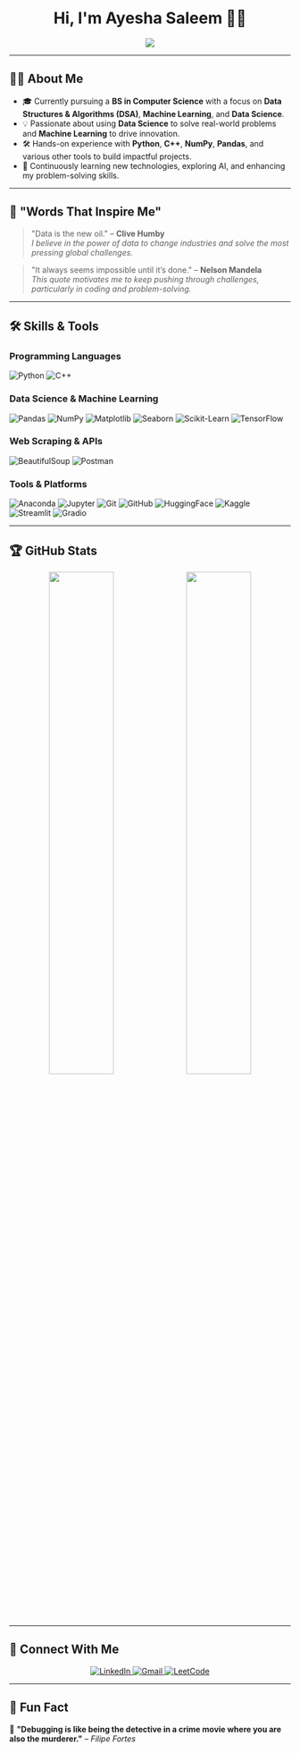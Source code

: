 <div align="center">

  <h1>Hi, I'm Ayesha Saleem 👩‍💻</h1>

  <p>
    <img src="https://readme-typing-svg.herokuapp.com?font=Fira+Code&weight=600&size=22&pause=1000&color=34D0C9&width=650&height=60&lines=Turning+Data+Into+Intelligence...;Solving+Real-World+Problems+With+AI;Passionate+About+Machine+Learning;Always+Learning%2C+Always+Building...">
  </p>

</div>

---

## 👩‍💻 About Me

- 🎓 Currently pursuing a **BS in Computer Science** with a focus on **Data Structures & Algorithms (DSA)**, **Machine Learning**, and **Data Science**.
- 💡 Passionate about using **Data Science** to solve real-world problems and **Machine Learning** to drive innovation.
- 🛠️ Hands-on experience with **Python**, **C++**, **NumPy**, **Pandas**, and various other tools to build impactful projects.
- 🌱 Continuously learning new technologies, exploring AI, and enhancing my problem-solving skills.

---

## 🧠 "Words That Inspire Me" 

> "Data is the new oil." – **Clive Humby**  
> _I believe in the power of data to change industries and solve the most pressing global challenges._

> "It always seems impossible until it’s done." – **Nelson Mandela**  
> _This quote motivates me to keep pushing through challenges, particularly in coding and problem-solving._

---

## 🛠 Skills & Tools

### **Programming Languages**  
![Python](https://img.shields.io/badge/Python-3776AB?style=for-the-badge&logo=python&logoColor=FFD43B)
![C++](https://img.shields.io/badge/C%2B%2B-00599C?style=for-the-badge&logo=c%2B%2B&logoColor=white)

### **Data Science & Machine Learning**  
![Pandas](https://img.shields.io/badge/Pandas-150458?style=for-the-badge&logo=pandas&logoColor=white)
![NumPy](https://img.shields.io/badge/Numpy-013243?style=for-the-badge&logo=numpy&logoColor=white)
![Matplotlib](https://img.shields.io/badge/Matplotlib-3776AB?style=for-the-badge&logo=python&logoColor=white)
![Seaborn](https://img.shields.io/badge/Seaborn-7F3E98?style=for-the-badge&logo=python&logoColor=white)
![Scikit-Learn](https://img.shields.io/badge/Scikit--Learn-F7931E?style=for-the-badge&logo=scikit-learn&logoColor=white)
![TensorFlow](https://img.shields.io/badge/TensorFlow-FF6F00?style=for-the-badge&logo=tensorflow&logoColor=white)

### **Web Scraping & APIs**  
![BeautifulSoup](https://img.shields.io/badge/BeautifulSoup-FFD700?style=for-the-badge&logo=python&logoColor=white)
![Postman](https://img.shields.io/badge/Postman-FF6C37?style=for-the-badge&logo=Postman&logoColor=white)

### **Tools & Platforms**  
![Anaconda](https://img.shields.io/badge/Anaconda-%2344A833?style=for-the-badge&logo=anaconda&logoColor=white)
![Jupyter](https://img.shields.io/badge/Jupyter-F37626?style=for-the-badge&logo=jupyter&logoColor=white)
![Git](https://img.shields.io/badge/Git-F05032?style=for-the-badge&logo=git&logoColor=white)
![GitHub](https://img.shields.io/badge/GitHub-181717?style=for-the-badge&logo=github&logoColor=white)
![HuggingFace](https://img.shields.io/badge/HuggingFace-181717?style=for-the-badge&logo=huggingface&logoColor=yellow)
![Kaggle](https://img.shields.io/badge/Kaggle-20BEFF?style=for-the-badge&logo=kaggle&logoColor=white)
![Streamlit](https://img.shields.io/badge/Streamlit-FF4B4B?style=for-the-badge&logo=streamlit&logoColor=white)
![Gradio](https://img.shields.io/badge/Gradio-0088ff?style=for-the-badge&logo=gradio&logoColor=white)

---

<!-- ## 📈 LeetCode Stats

<p align="center">
    <img width="70%" src="https://leetcard.jacoblin.cool/ayesha_saleem9?border=0&theme=dark&hide_border=false">
</p>

--- -->

## 🏆 GitHub Stats  

<p align="center">
    <img width="48%" src="https://github-readme-stats-git-masterrstaa-rickstaa.vercel.app/api?username=aysh34&show_icons=true&theme=nightowl&include_all_commits=true&count_private=true&hide_border=true"/>
    <img width="48%" src="https://github-readme-stats.vercel.app/api/top-langs/?username=aysh34&langs_count=8&layout=compact&theme=nightowl&hide_border=true" />
</p>

---

## 🤝 Connect With Me

<div align="center">
    <a href="https://www.linkedin.com/in/ayesha-saleem6/" target="_blank">
        <img src="https://img.shields.io/badge/-Ayesha%20Saleem-0077B5?style=for-the-badge&logo=Linkedin&logoColor=white" alt="LinkedIn"/>
    </a>
    <a target="_blank" href="mailto:ayeshasaleem853@gmail.com">
        <img src="https://img.shields.io/badge/-ayeshasaleem853@gmail.com-D14836?style=for-the-badge&logo=Gmail&logoColor=white" alt="Gmail"/>
    </a>
    <a href="https://leetcode.com/ayesha_saleem9" target="_blank">
        <img src="https://img.shields.io/badge/-Ayesha%20Saleem-FFA116?style=for-the-badge&logo=LeetCode&logoColor=white" alt="LeetCode"/>
    </a>
</div>

---

## 🚀 Fun Fact  

🎯 **"Debugging is like being the detective in a crime movie where you are also the murderer."** – _Filipe Fortes_  
